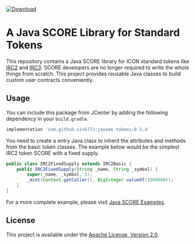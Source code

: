 [ ![Download](https://api.bintray.com/packages/sink772/maven/javaee-tokens/images/download.svg) ](https://bintray.com/sink772/maven/javaee-tokens/_latestVersion)

# A Java SCORE Library for Standard Tokens

This repository contains a Java SCORE library for ICON standard tokens like
[IRC2](https://github.com/icon-project/IIPs/blob/master/IIPS/iip-2.md) and
[IRC3](https://github.com/icon-project/IIPs/blob/master/IIPS/iip-3.md).
SCORE developers are no longer required to write the whole things from scratch.
This project provides reusable Java classes to build custom user contracts conveniently.

## Usage

You can include this package from JCenter by adding the following dependency in your `build.gradle`.

```groovy
implementation 'com.github.sink772:javaee-tokens:0.5.4'
```

You need to create a entry Java class to inherit the attributes and methods from the basic token classes.
The example below would be the simplest IRC2 token SCORE with a fixed supply.

```java
public class IRC2FixedSupply extends IRC2Basic {
    public IRC2FixedSupply(String _name, String _symbol) {
        super(_name, _symbol, 3);
        _mint(Context.getCaller(), BigInteger.valueOf(1000000));
    }
}
```

For a more complete example, please visit [Java SCORE Examples](https://github.com/icon-project/java-score-examples).

## License

This project is available under the [Apache License, Version 2.0](LICENSE).
